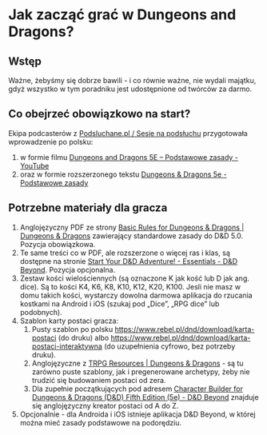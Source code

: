 # Jak zacząć grać w Dungeons and Dragons?
## Wstęp
Ważne, żebyśmy się dobrze bawili - i co równie ważne, nie wydali majątku, gdyż wszystko w tym poradniku jest udostępnione od twórców za darmo. 

## Co obejrzeć obowiązkowo na start?
Ekipa podcasterów z [Podsluchane.pl / Sesje na podsłuchu](https://www.podsluchane.pl/napodsluchu/) przygotowała wprowadzenie po polsku:
1. w formie filmu [Dungeons and Dragons 5E – Podstawowe zasady - YouTube](https://youtu.be/xgCn1Ps8pz8)
2. oraz w formie rozszerzonego tekstu [Dungeons & Dragons 5e - Podstawowe zasady](https://patronite.pl/post/10312/dungeons-dragons-5e-podstawowe-zasady)
	
## Potrzebne materiały dla gracza
1. Anglojęzyczny PDF ze strony [Basic Rules for Dungeons & Dragons | Dungeons & Dragons](https://dnd.wizards.com/articles/features/basicrules) zawierający standardowe zasady do D&D 5.0. Pozycja obowiązkowa.
2. Te same treści co w PDF, ale rozszerzone o więcej ras i klas, są dostępne na stronie [Start Your D&D Adventure! - Essentials - D&D Beyond](https://www.dndbeyond.com/essentials). Pozycja opcjonalna.
3. Zestaw kości wielościennych (są oznaczone K jak kość lub D jak ang. dice). Są to kości K4, K6, K8, K10, K12, K20, K100. Jesli nie masz w domu takich kości, wystarczy dowolna darmowa aplikacja do rzucania kostkami na Android i iOS (szukaj pod „Dice”, „RPG dice” lub podobnych).
4. Szablon karty postaci gracza:
	1. Pusty szablon po polsku https://www.rebel.pl/dnd/download/karta-postaci (do druku) albo https://www.rebel.pl/dnd/download/karta-postaci-interaktywna (do uzupełnienia cyfrowo, bez potrzeby druku).
	2. Anglojęzyczne z [TRPG Resources | Dungeons & Dragons](https://dnd.wizards.com/products/tabletop-games/trpg-resources/trpg-resources) - są tu zarówno puste szablony, jak i pregenerowane archetypy, żeby nie trudzić się budowaniem postaci od zera.
	3. Dla zupełnie początkujących pod adresem [Character Builder for Dungeons & Dragons (D&D) Fifth Edition (5e) - D&D Beyond](https://www.dndbeyond.com/characters/builder#/) znajduje się anglojęzyczny kreator postaci od A do Z.
5. Opcjonalnie - dla Androida i iOS istnieje aplikacja D&D Beyond, w której można mieć zasady podstawowe na podorędziu.
